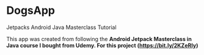 # DogsApp
Jetpacks Android Java Masterclass Tutorial

This app was created from following the <b>Android Jetpack Masterclass<b> in Java course I bought from Udemy.
For this project 
(https://bit.ly/2KZeRIy)
